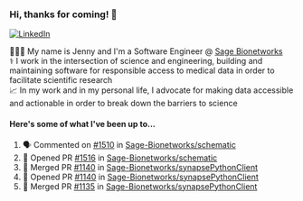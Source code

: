 ### Hi, thanks for coming! 👋
[![LinkedIn](https://img.shields.io/badge/-Jenny_V._Medina-0A66C2?style=flat-square?&logo=LinkedIn&logoColor=white)](https://www.linkedin.com/in/jenny-v-medina-a53a0332/)

👩🏻‍💻 My name is Jenny and I'm a Software Engineer @ [Sage Bionetworks](https://sagebionetworks.org/)\
⚕️ I work in the intersection of science and engineering, building and maintaining software for responsible access to medical data in order to facilitate scientific research\
📈 In my work and in my personal life, I advocate for making data accessible and actionable in order to break down the barriers to science

#### Here's some of what I've been up to...

<!--START_SECTION:activity-->
1. 🗣 Commented on [#1510](https://github.com/Sage-Bionetworks/schematic/pull/1510#issuecomment-2418089827) in [Sage-Bionetworks/schematic](https://github.com/Sage-Bionetworks/schematic)
2. 💪 Opened PR [#1516](https://github.com/Sage-Bionetworks/schematic/pull/1516) in [Sage-Bionetworks/schematic](https://github.com/Sage-Bionetworks/schematic)
3. 🎉 Merged PR [#1140](https://github.com/Sage-Bionetworks/synapsePythonClient/pull/1140) in [Sage-Bionetworks/synapsePythonClient](https://github.com/Sage-Bionetworks/synapsePythonClient)
4. 💪 Opened PR [#1140](https://github.com/Sage-Bionetworks/synapsePythonClient/pull/1140) in [Sage-Bionetworks/synapsePythonClient](https://github.com/Sage-Bionetworks/synapsePythonClient)
5. 🎉 Merged PR [#1135](https://github.com/Sage-Bionetworks/synapsePythonClient/pull/1135) in [Sage-Bionetworks/synapsePythonClient](https://github.com/Sage-Bionetworks/synapsePythonClient)
<!--END_SECTION:activity-->
